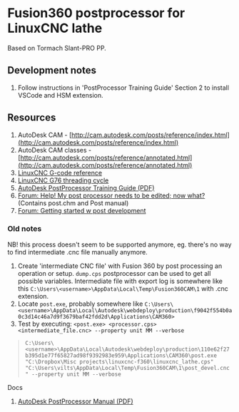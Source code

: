 # Fusion360 postprocessor for LinuxCNC lathe

Based on Tormach Slant-PRO PP.


## Development notes

1. Follow instructions in 'PostProcessor Training Guide' Section 2 to install VSCode and HSM extension.

## Resources
1. AutoDesk CAM - [http://cam.autodesk.com/posts/reference/index.html](http://cam.autodesk.com/posts/reference/index.html)
2. AutoDesk CAM classes - [http://cam.autodesk.com/posts/reference/annotated.html](http://cam.autodesk.com/posts/reference/annotated.html)
3. [LinuxCNC G-code reference](http://linuxcnc.org/docs/html/gcode/g-code.html)
4. [LinuxCNC G76 threading cycle](http://linuxcnc.org/docs/html/gcode/g-code.html#gcode:g76)
5. [AutoDesk PostProcessor Training Guide (PDF)](https://cam.autodesk.com/posts/posts/guides/Post%20Processor%20Training%20Guide.pdf)
6. [Forum: Help! My post processor needs to be edited; now what?](https://forums.autodesk.com/t5/hsm-post-processor-forum/help-my-post-processor-needs-to-be-edited-now-what/td-p/6095934?nobounce=) (Contains post.chm and Post manual)
7. [Forum: Getting started w post development](https://forums.autodesk.com/t5/hsm-post-processor-forum/getting-started-modify-posts/td-p/6371381)

### Old notes

NB! this process doesn't seem to be supported anymore, eg. there's no way to find intermediate .cnc file manually anymore.

1. Create 'intermediate CNC file' with Fusion 360 by post processing an operation or setup. `dump.cps` postprocessor can be used to get all possible variables.
   Intermediate file with export log is somewhere like this `C:\Users\<username>\AppData\Local\Temp\Fusion360CAM\1` with .cnc extension.
2. Locate `post.exe`, probably somewhere like `C:\Users\<username>\AppData\Local\Autodesk\webdeploy\production\f9042f554b0a0c3d14c46a7d9f3679baf42fdd2d\Applications\CAM360>`
3. Test by executing:
  `<post.exe> <processor.cps> <intermediate_file.cnc> --property unit MM --verbose`

>`C:\Users\<username>\AppData\Local\Autodesk\webdeploy\production\110e62f27b395d1e77f65827ad98f9392983e959\Applications\CAM360\post.exe "C:\Dropbox\Misc projects\linuxcnc-f360\linuxcnc_lathe.cps"  "C:\Users\vilts\AppData\Local\Temp\Fusion360CAM\1\post_devel.cnc" --property unit MM --verbose`

Docs
1. [AutoDesk PostProcessor Manual (PDF)](http://fab.cba.mit.edu/content/tools/hurco_mill/hurco_post_processor_explanation_docs/Autodesk%20Post%20Processor%20manual-sm-130829.pdf)